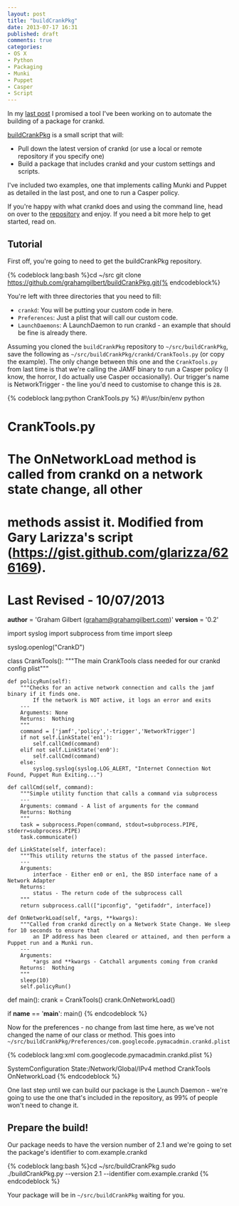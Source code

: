 ```yaml
---
layout: post
title: "buildCrankPkg"
date: 2013-07-17 16:31
published: draft
comments: true
categories: 
- OS X
- Python
- Packaging
- Munki
- Puppet
- Casper
- Script
---
```


In my [last post](http://grahamgilbert.com/blog/2013/07/12/using-crankd-to-react-to-network-events/) I promised a tool I've been working on to automate the building of a package for crankd.

[buildCrankPkg](https://github.com/grahamgilbert/buildCrankPkg) is a small script that will:

* Pull down the latest version of crankd (or use a local or remote repository if you specify one)
* Build a package that includes crankd and your custom settings and scripts. 
 
I've included two examples, one that implements calling Munki and Puppet as detailed in the last post, and one to run a Casper policy.

If you're happy with what crankd does and using the command line, head on over to the [repository](https://github.com/grahamgilbert/buildCrankPkg) and enjoy. If you need a bit more help to get started, read on.<!--more-->

## Tutorial

First off, you're going to need to get the buildCrankPkg repository.

{% codeblock lang:bash %}cd ~/src
git clone https://github.com/grahamgilbert/buildCrankPkg.git{% endcodeblock%}

You're left with three directories that you need to fill:

* ``crankd``: You will be putting your custom code in here.
* ``Preferences``: Just a plist that will call our custom code.
*  ``LaunchDaemons``: A LaunchDaemon to run crankd - an example that should be fine is already there.

Assuming you cloned the ``buildCrankPkg`` repository to ``~/src/buildCrankPkg``, save the following as ``~/src/buildCrankPkg/crankd/CrankTools.py`` (or copy the example). The only change between this one and the ``CrankTools.py`` from last time is that we're calling the JAMF binary to run a Casper policy (I know, the horror, I do actually use Casper occasionally). Our trigger's name is NetworkTrigger - the line you'd need to customise to change this is ``28``.

{% codeblock lang:python CrankTools.py %}
#!/usr/bin/env python
#
#    CrankTools.py
#        The OnNetworkLoad method is called from crankd on a network state change, all other
#            methods assist it. Modified from Gary Larizza's script (https://gist.github.com/glarizza/626169).
#
#    Last Revised - 10/07/2013

__author__ = 'Graham Gilbert (graham@grahamgilbert.com)'
__version__ = '0.2'

import syslog
import subprocess
from time import sleep

syslog.openlog("CrankD")

class CrankTools():
    """The main CrankTools class needed for our crankd config plist"""

    def policyRun(self):
        """Checks for an active network connection and calls the jamf binary if it finds one.
            If the network is NOT active, it logs an error and exits
        ---
        Arguments: None
        Returns:  Nothing
        """
        command = ['jamf','policy','-trigger','NetworkTrigger']
        if not self.LinkState('en1'):
            self.callCmd(command)
        elif not self.LinkState('en0'):
            self.callCmd(command)
        else:
            syslog.syslog(syslog.LOG_ALERT, "Internet Connection Not Found, Puppet Run Exiting...")

    def callCmd(self, command):
        """Simple utility function that calls a command via subprocess
        ---
        Arguments: command - A list of arguments for the command
        Returns: Nothing
        """
        task = subprocess.Popen(command, stdout=subprocess.PIPE, stderr=subprocess.PIPE)
        task.communicate()

    def LinkState(self, interface):
        """This utility returns the status of the passed interface.
        ---
        Arguments:
            interface - Either en0 or en1, the BSD interface name of a Network Adapter
        Returns:
            status - The return code of the subprocess call
        """
        return subprocess.call(["ipconfig", "getifaddr", interface])

    def OnNetworkLoad(self, *args, **kwargs):
        """Called from crankd directly on a Network State Change. We sleep for 10 seconds to ensure that
            an IP address has been cleared or attained, and then perform a Puppet run and a Munki run.
        ---
        Arguments:
            *args and **kwargs - Catchall arguments coming from crankd
        Returns:  Nothing
        """
        sleep(10)
        self.policyRun()

def main():
    crank = CrankTools()
    crank.OnNetworkLoad()

if __name__ == '__main__':
    main()
{% endcodeblock %}

Now for the preferences - no change from last time here, as we've not changed the name of our class or method. This goes into ``~/src/buildCrankPkg/Preferences/com.googlecode.pymacadmin.crankd.plist``

{% codeblock lang:xml com.googlecode.pymacadmin.crankd.plist %}
<?xml version="1.0" encoding="UTF-8"?>
<!DOCTYPE plist PUBLIC "-//Apple//DTD PLIST 1.0//EN" "http://www.apple.com/DTDs/PropertyList-1.0.dtd">
<plist version="1.0">
    <dict>
        <key>SystemConfiguration</key>
        <dict>
            <key>State:/Network/Global/IPv4</key>
            <dict>
                <key>method</key>
                    <array>
                        <string>CrankTools</string>
                        <string>OnNetworkLoad</string>
                    </array>
            </dict>
        </dict>
    </dict>
</plist>
{% endcodeblock %}

One last step until we can build our package is the Launch Daemon - we're going to use the one that's included in the repository, as 99% of people won't need to change it.

## Prepare the build!

Our package needs to have the version number of 2.1 and we're going to set the package's identifier to com.example.crankd

{% codeblock lang:bash %}cd ~/src/buildCrankPkg
sudo ./buildCrankPkg.py  --version 2.1 --identifier com.example.crankd
{% endcodeblock %}

Your package will be in ``~/src/buildCrankPkg`` waiting for you.

